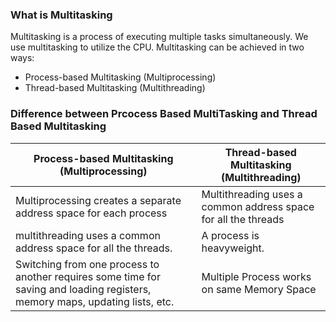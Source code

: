 ### What is Multitasking

Multitasking is a process of executing multiple tasks simultaneously. We use multitasking to utilize the CPU. Multitasking can be achieved in two ways:

* Process-based Multitasking (Multiprocessing)
* Thread-based Multitasking (Multithreading)

### Difference between Prcocess Based MultiTasking and Thread Based Multitasking

| Process-based Multitasking (Multiprocessing) | Thread-based Multitasking (Multithreading) |
|-----------------------------------------------|--------------------------------------------|
| Multiprocessing creates a separate address space for each process | Multithreading uses a common address space for all the threads|
| multithreading uses a common address space for all the threads. | A process is heavyweight. |
| Switching from one process to another requires some time for saving and loading registers, memory maps, updating lists, etc. | Multiple Process works on same Memory Space |
